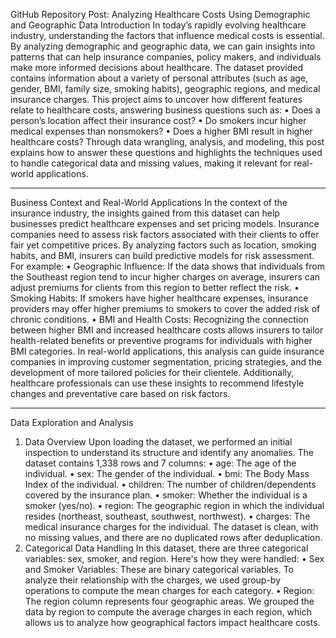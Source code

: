 GitHub Repository Post: Analyzing Healthcare Costs Using Demographic and Geographic Data
Introduction
In today’s rapidly evolving healthcare industry, understanding the factors that influence medical costs is essential. By analyzing demographic and geographic data, we can gain insights into patterns that can help insurance companies, policy makers, and individuals make more informed decisions about healthcare. The dataset provided contains information about a variety of personal attributes (such as age, gender, BMI, family size, smoking habits), geographic regions, and medical insurance charges. This project aims to uncover how different features relate to healthcare costs, answering business questions such as:
•	Does a person’s location affect their insurance cost?
•	Do smokers incur higher medical expenses than nonsmokers?
•	Does a higher BMI result in higher healthcare costs?
Through data wrangling, analysis, and modeling, this post explains how to answer these questions and highlights the techniques used to handle categorical data and missing values, making it relevant for real-world applications.
________________________________________
Business Context and Real-World Applications
In the context of the insurance industry, the insights gained from this dataset can help businesses predict healthcare expenses and set pricing models. Insurance companies need to assess risk factors associated with their clients to offer fair yet competitive prices. By analyzing factors such as location, smoking habits, and BMI, insurers can build predictive models for risk assessment.
For example:
•	Geographic Influence: If the data shows that individuals from the Southeast region tend to incur higher charges on average, insurers can adjust premiums for clients from this region to better reflect the risk.
•	Smoking Habits: If smokers have higher healthcare expenses, insurance providers may offer higher premiums to smokers to cover the added risk of chronic conditions.
•	BMI and Health Costs: Recognizing the connection between higher BMI and increased healthcare costs allows insurers to tailor health-related benefits or preventive programs for individuals with higher BMI categories.
In real-world applications, this analysis can guide insurance companies in improving customer segmentation, pricing strategies, and the development of more tailored policies for their clientele. Additionally, healthcare professionals can use these insights to recommend lifestyle changes and preventative care based on risk factors.
________________________________________
Data Exploration and Analysis
1. Data Overview
Upon loading the dataset, we performed an initial inspection to understand its structure and identify any anomalies. The dataset contains 1,338 rows and 7 columns:
•	age: The age of the individual.
•	sex: The gender of the individual.
•	bmi: The Body Mass Index of the individual.
•	children: The number of children/dependents covered by the insurance plan.
•	smoker: Whether the individual is a smoker (yes/no).
•	region: The geographic region in which the individual resides (northeast, southeast, southwest, northwest).
•	charges: The medical insurance charges for the individual.
The dataset is clean, with no missing values, and there are no duplicated rows after deduplication.
2. Categorical Data Handling
In this dataset, there are three categorical variables: sex, smoker, and region. Here's how they were handled:
•	Sex and Smoker Variables: These are binary categorical variables. To analyze their relationship with the charges, we used group-by operations to compute the mean charges for each category.
•	Region: The region column represents four geographic areas. We grouped the data by region to compute the average charges in each region, which allows us to analyze how geographical factors impact healthcare costs.



